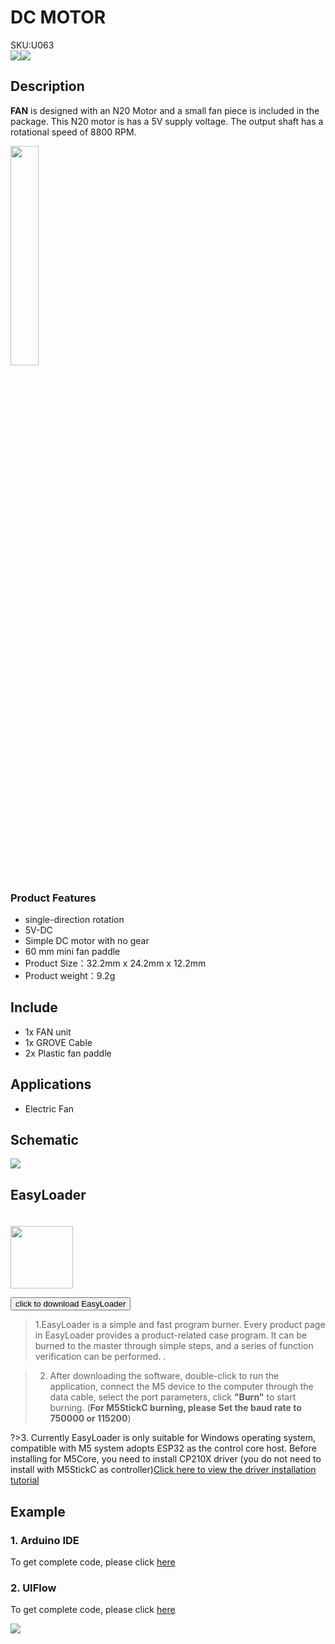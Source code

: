 # DC MOTOR

<div class="badge badge-pill badge-primary product_sku_tag">SKU:U063</div>

<div class="product_pic"><img src="assets/img/product_pics/unit/Fan/unit_fan_01.jpg"><img src="assets/img/product_pics/unit/Fan/unit_fan_02.jpg"></div>

## Description

**FAN** is designed with an N20 Motor and a small fan piece is included in the package.
This N20 motor is has a 5V supply voltage. The output shaft has a rotational speed of 8800 RPM.

<img src="assets/img/product_pics/unit/Fan/unit_fan_03.jpg" width="30%" height="30%">

### Product Features
- single-direction rotation
- 5V-DC
- Simple DC motor with no gear
- 60 mm mini fan paddle
- Product Size：32.2mm x 24.2mm x 12.2mm
- Product weight：9.2g

## Include

- 1x FAN unit
- 1x GROVE Cable
- 2x Plastic fan paddle 

## Applications

- Electric Fan

## Schematic

<img src="assets/img/product_pics/unit/Fan/unit_fan_04.jpg">

## EasyLoader

<img src="https://m5stack.oss-cn-shenzhen.aliyuncs.com/image/EasyLoader_logo.png" width="100px" style="margin-top:20px">

<a href="https://m5stack.oss-cn-shenzhen.aliyuncs.com/EasyLoader/Unit/EasyLoader_FAN.exe"><button type="button" class="btn btn-primary">click to download EasyLoader</button></a>

>1.EasyLoader is a simple and fast program burner. Every product page in EasyLoader provides a product-related case program. It can be burned to the master through simple steps, and a series of function verification can be performed. .

>2. After downloading the software, double-click to run the application, connect the M5 device to the computer through the data cable, select the port parameters, click **"Burn"** to start burning. (**For M5StickC burning, please Set the baud rate to 750000 or 115200**)

?>3. Currently EasyLoader is only suitable for Windows operating system, compatible with M5 system adopts ESP32 as the control core host. Before installing for M5Core, you need to install CP210X driver (you do not need to install with M5StickC as controller)[Click here to view the driver installation tutorial](en/related_documents/M5Burner#install-usb-driver)

## Example

### 1. Arduino IDE

To get complete code, please click [here](https://github.com/m5stack/M5-ProductExampleCodes/tree/master/Unit/FAN)

### 2. UIFlow

To get complete code, please click [here](https://github.com/m5stack/M5-ProductExampleCodes/tree/master/Unit/FAN/UIFlow)

<img src="assets/img/product_pics/unit/fan.png" >

<script>

   var purchase_link = 'https://m5stack.com/collections/m5-unit/products/mini-fan-unit?variant=17365249785946';


   anchor_search(purchase_link);
   scrollFunc();

</script>